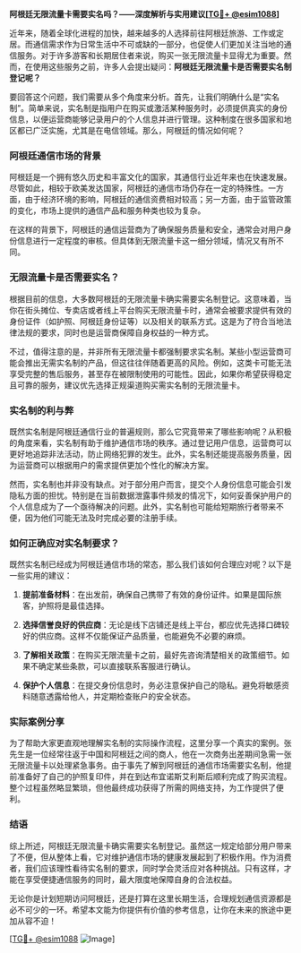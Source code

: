 **阿根廷无限流量卡需要实名吗？——深度解析与实用建议[[TG💪+ @esim1088](https://t.me/s/esim1088)]**

近年来，随着全球化进程的加快，越来越多的人选择前往阿根廷旅游、工作或定居。而通信需求作为日常生活中不可或缺的一部分，也促使人们更加关注当地的通信服务。对于许多游客和长期居住者来说，购买一张无限流量卡显得尤为重要。然而，在使用这些服务之前，许多人会提出疑问：**阿根廷无限流量卡是否需要实名制登记呢？**

要回答这个问题，我们需要从多个角度来分析。首先，让我们明确什么是“实名制”。简单来说，实名制是指用户在购买或激活某种服务时，必须提供真实的身份信息，以便运营商能够记录用户的个人信息并进行管理。这种制度在很多国家和地区都已广泛实施，尤其是在电信领域。那么，阿根廷的情况如何呢？

### 阿根廷通信市场的背景

阿根廷是一个拥有悠久历史和丰富文化的国家，其通信行业近年来也在快速发展。尽管如此，相较于欧美发达国家，阿根廷的通信市场仍存在一定的特殊性。一方面，由于经济环境的影响，阿根廷的通信资费相对较高；另一方面，由于监管政策的变化，市场上提供的通信产品和服务种类也较为复杂。

在这样的背景下，阿根廷的通信运营商为了确保服务质量和安全，通常会对用户身份信息进行一定程度的审核。但具体到无限流量卡这一细分领域，情况又有所不同。

### 无限流量卡是否需要实名？

根据目前的信息，大多数阿根廷的无限流量卡确实需要实名制登记。这意味着，当你在街头摊位、专卖店或者线上平台购买无限流量卡时，通常会被要求提供有效的身份证件（如护照、阿根廷身份证等）以及相关的联系方式。这是为了符合当地法律法规的要求，同时也是运营商保障自身权益的一种方式。

不过，值得注意的是，并非所有无限流量卡都强制要求实名制。某些小型运营商可能会推出无需实名制的产品，但这往往伴随着更高的风险。例如，这类卡可能无法享受完整的售后服务，甚至存在被限制使用的可能性。因此，如果你希望获得稳定且可靠的服务，建议优先选择正规渠道购买需实名制的无限流量卡。

### 实名制的利与弊

既然实名制是阿根廷通信行业的普遍规则，那么它究竟带来了哪些影响呢？从积极的角度来看，实名制有助于维护通信市场的秩序。通过登记用户信息，运营商可以更好地追踪非法活动，防止网络犯罪的发生。此外，实名制还能提高服务质量，因为运营商可以根据用户的需求提供更加个性化的解决方案。

然而，实名制也并非没有缺点。对于部分用户而言，提交个人身份信息可能会引发隐私方面的担忧。特别是在当前数据泄露事件频发的情况下，如何妥善保护用户的个人信息成为了一个亟待解决的问题。此外，实名制也可能给短期旅行者带来不便，因为他们可能无法及时完成必要的注册手续。

### 如何正确应对实名制要求？

既然实名制已经成为阿根廷通信市场的常态，那么我们该如何合理应对呢？以下是一些实用的建议：

1. **提前准备材料**：在出发前，确保自己携带了有效的身份证件。如果是国际旅客，护照将是最佳选择。
   
2. **选择信誉良好的供应商**：无论是线下店铺还是线上平台，都应优先选择口碑较好的供应商。这样不仅能保证产品质量，也能避免不必要的麻烦。

3. **了解相关政策**：在购买无限流量卡之前，最好先咨询清楚相关的政策细节。如果不确定某些条款，可以直接联系客服进行确认。

4. **保护个人信息**：在提交身份信息时，务必注意保护自己的隐私。避免将敏感资料随意透露给他人，并定期检查账户的安全状态。

### 实际案例分享

为了帮助大家更直观地理解实名制的实际操作流程，这里分享一个真实的案例。张先生是一位经常往返于中国和阿根廷之间的商人，他在一次商务出差期间急需一张无限流量卡以处理紧急事务。由于事先了解到阿根廷的通信市场需要实名制，他提前准备好了自己的护照复印件，并在到达布宜诺斯艾利斯后顺利完成了购买流程。整个过程虽然略显繁琐，但他最终成功获得了所需的网络支持，为工作提供了便利。

### 结语

综上所述，阿根廷无限流量卡确实需要实名制登记。虽然这一规定给部分用户带来了不便，但从整体上看，它对维护通信市场的健康发展起到了积极作用。作为消费者，我们应该理性看待实名制的要求，同时学会灵活应对各种挑战。只有这样，才能在享受便捷通信服务的同时，最大限度地保障自身的合法权益。

无论你是计划短期访问阿根廷，还是打算在这里长期生活，合理规划通信资源都是必不可少的一环。希望本文能为你提供有价值的参考信息，让你在未来的旅途中更加从容不迫！

[[TG💪+ @esim1088](https://t.me/s/esim1088) ![Image](https://i.postimg.cc/4NQfJmqS/Snipaste-2025-05-13-00-14-12.png)]